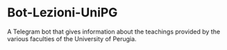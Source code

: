 # Bot-Lezioni-UniPG
A Telegram bot that gives information about the teachings provided by the various faculties of the University of Perugia.
